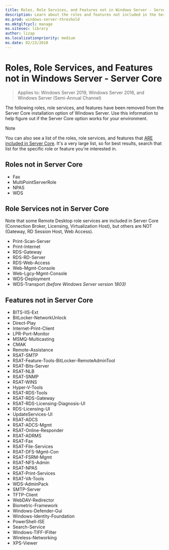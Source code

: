 ```yaml
---
title: Roles, Role Services, and Features not in Windows Server - Server Core
description: Learn about the roles and features not included in the Server Core installation option for Windows Server.
ms.prod: windows-server-threshold
ms.mktglfcycl: manage
ms.sitesec: library
author: lizap
ms.localizationpriority: medium
ms.date: 02/23/2018
---
```

# Roles, Role Services, and Features not in Windows Server - Server Core

> Applies to: Windows Server 2019, Windows Server 2016, and Windows Server (Semi-Annual Channel)

The following roles, role services, and features have been removed from the Server Core installation option of Windows Server. Use this information to help figure out if the Server Core option works for your environment.

> [!NOTE]
> You can also see a list of the roles, role services, and features that [ARE included in Server Core](server-core-roles-and-services.md). It's a very large list, so for best results, search that list for the specific role or feature you're interested in.

## Roles not in Server Core

- Fax
- MultiPointServerRole
- NPAS
- WDS

## Role Services not in Server Core
Note that some Remote Desktop role services are included in Server Core (Connection Broker, Licensing, Virtualization Host), but others are NOT (Gateway, RD Session Host, Web Access).

- Print-Scan-Server
- Print-Internet
- RDS-Gateway
- RDS-RD-Server
- RDS-Web-Access
- Web-Mgmt-Console
- Web-Lgcy-Mgmt-Console
- WDS-Deployment
- WDS-Transport *(before Windows Server version 1803)*

## Features not in Server Core

- BITS-IIS-Ext
- BitLocker-NetworkUnlock
- Direct-Play
- Internet-Print-Client
- LPR-Port-Monitor
- MSMQ-Multicasting
- CMAK
- Remote-Assistance
- RSAT-SMTP
- RSAT-Feature-Tools-BitLocker-RemoteAdminTool
- RSAT-Bits-Server
- RSAT-NLB
- RSAT-SNMP
- RSAT-WINS
- Hyper-V-Tools
- RSAT-RDS-Tools
- RSAT-RDS-Gateway
- RSAT-RDS-Licensing-Diagnosis-UI
- RDS-Licensing-UI
- UpdateServices-UI
- RSAT-ADCS
- RSAT-ADCS-Mgmt
- RSAT-Online-Responder
- RSAT-ADRMS
- RSAT-Fax
- RSAT-File-Services
- RSAT-DFS-Mgmt-Con
- RSAT-FSRM-Mgmt
- RSAT-NFS-Admin
- RSAT-NPAS
- RSAT-Print-Services
- RSAT-VA-Tools
- WDS-AdminPack
- SMTP-Server
- TFTP-Client
- WebDAV-Redirector
- Biometric-Framework
- Windows-Defender-Gui
- Windows-Identity-Foundation
- PowerShell-ISE
- Search-Service
- Windows-TIFF-IFilter
- Wireless-Networking
- XPS-Viewer

